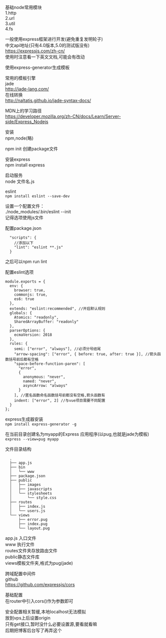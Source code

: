 基础node常用模块  
1.http  
2.url  
3.util  
4.fs  
    
一般使用express框架进行开发(避免重复发明轮子)  
中文api地址(只有4.0版本,5.0的测试版没有)  
https://expressjs.com/zh-cn/  
使用时注意看一下英文文档,可能会有改动  
  
使用express-generator生成模板  
  
  
常用的模板引擎  
jade  
http://jade-lang.com/  
在线转换  
http://naltatis.github.io/jade-syntax-docs/  
  
  
MDN上的学习路径  
https://developer.mozilla.org/zh-CN/docs/Learn/Server-side/Express_Nodejs  
  
安装  
npm,node(略)  
  
npm init 创建package文件  
  
安装express  
npm install express  
  
启动服务  
node 文件名.js  
  
eslint  
`npm install eslint --save-dev`
  
设置一个配置文件：  
./node_modules/.bin/eslint --init  
记得选项使用js文件  
  
配置package.json  
```
  "scripts": {
    //添加以下
    "lint": "eslint **.js"
  }
```
之后可以npm run lint  
  
  
配置eslint选项  
```
module.exports = {
  env: {
    browser: true,
    commonjs: true,
    es6: true
  },
  extends: "eslint:recommended", //开启默认规则
  globals: {
    Atomics: "readonly",
    SharedArrayBuffer: "readonly"
  },
  parserOptions: {
    ecmaVersion: 2018
  },
  rules: {
    semi: ["error", "always"], //必须分号结尾
    "arrow-spacing": ["error", { before: true, after: true }], //箭头函数括号前后都有空格
    "space-before-function-paren": [
      "error",
      {
        anonymous: "never",
        named: "never",
        asyncArrow: "always"
      }
    ], //匿名函数命名函数括号前都没有空格,箭头函数有
    indent: ["error", 2] //与vue项目需要不同配置
  }
};
```
  
express生成器安装  
`npm install express-generator -g`  
  
在当前目录创建名为myapp的Express 应用程序(以pug,也就是jade为模板)  
`express --view=pug myapp`
  
  
文件目录结构  
```
  .
  ├── app.js
  ├── bin
  │   └── www
  ├── package.json
  ├── public
  │   ├── images
  │   ├── javascripts
  │   └── stylesheets
  │       └── style.css
  ├── routes
  │   ├── index.js
  │   └── users.js
  └── views
      ├── error.pug
      ├── index.pug
      └── layout.pug
```
app.js  入口文件  
www 执行文件  
routes文件夹存放路由文件  
public静态文件库  
views模板文件夹,格式为pug(jade)  
  
  
跨域配置中间件  
github  
https://github.com/expressjs/cors  
  
基础配置  
在router中引入cors()作为参数即可  
    
安全配置相关暂缓,本地localhost无法模拟  
放到vps上后设置origin  
只有get接口,暂时没什么必要设置源,要看就看嘛  
后期把博客后台写了再弄这个  
  

